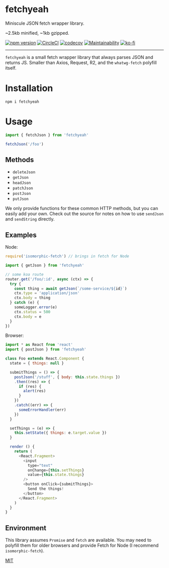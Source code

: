 # fetchyeah

Miniscule JSON fetch wrapper library.

~2.5kb minified, ~1kb gzipped.

[![npm version](https://img.shields.io/npm/v/fetchyeah.svg)](https://npm.im/fetchyeah) [![CircleCI](https://circleci.com/gh/zacanger/fetchyeah.svg?style=svg)](https://circleci.com/gh/zacanger/fetchyeah) [![codecov](https://codecov.io/gh/zacanger/fetchyeah/branch/master/graph/badge.svg)](https://codecov.io/gh/zacanger/fetchyeah) [![Maintainability](https://api.codeclimate.com/v1/badges/081700f7a21958f070df/maintainability)](https://codeclimate.com/github/zacanger/fetchyeah/maintainability) [![ko-fi](https://www.ko-fi.com/img/githubbutton_sm.svg)](https://ko-fi.com/U7U2110VB)

----

`fetchyeah` is a small fetch wrapper library that always parses JSON and returns
JS. Smaller than Axios, Request, R2, and the `whatwg-fetch` polyfill itself.

# Installation

`npm i fetchyeah`

# Usage

```javascript
import { fetchJson } from 'fetchyeah'

fetchJson('/foo')
```

## Methods

* `deleteJson`
* `getJson`
* `headJson`
* `patchJson`
* `postJson`
* `putJson`

We only provide functions for these common HTTP methods, but you can easily add
your own. Check out the source for notes on how to use `sendJson` and
`sendString` directly.

## Examples

Node:

```javascript
require('isomorphic-fetch') // brings in fetch for Node

import { getJson } from 'fetchyeah'

// some koa route
router.get('/foo/:id', async (ctx) => {
  try {
    const thing = await getJson(`/some-service/${id}`)
    ctx.type = 'application/json'
    ctx.body = thing
  } catch (e) {
    someLogger.error(e)
    ctx.status = 500
    ctx.body = e
  }
})
```

Browser:

```javascript
import * as React from 'react'
import { postJson } from 'fetchyeah'

class Foo extends React.Component {
  state = { things: null }

  submitThings = () => {
    postJson('/stuff', { body: this.state.things })
    .then((res) => {
      if (res) {
        alert(res)
      }
    })
    .catch((err) => {
      someErrorHandler(err)
    })
  }

  setThings = (e) => {
    this.setState({ things: e.target.value })
  }

  render () {
    return (
      <React.Fragment>
        <input
          type="text"
          onChange={this.setThings}
          value={this.state.things}
        />
        <button onClick={submitThings}>
          Send the things!
        </button>
      </React.Fragment>
    )
  }
}
```

## Environment

This library assumes `Promise` and `fetch` are available. You may need to
polyfill them for older browsers and provide Fetch for Node (I recommend
`isomorphic-fetch`).

[MIT](./LICENSE.md)
